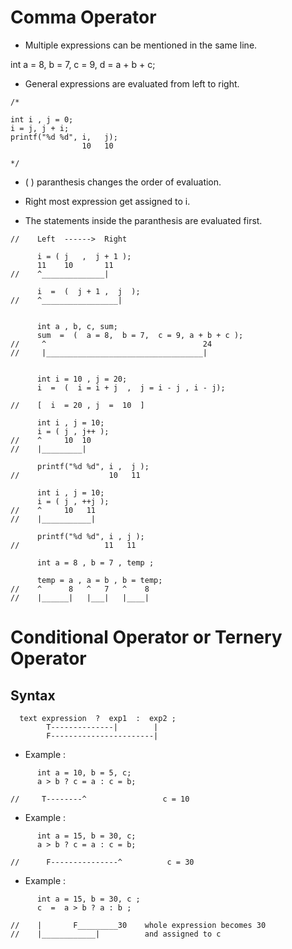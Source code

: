 # Comma Operator 

* Multiple expressions can be mentioned in the same line.

int a = 8, b = 7, c = 9, d = a + b + c;

* General expressions are evaluated from left to right.

```
/*

int i , j = 0;
i = j, j + i;
printf("%d %d", i,   j);
                10   10

*/
```

* (  )  paranthesis changes the order of evaluation.

* Right most expression get assigned to i.
* The statements inside the paranthesis are evaluated first.

```
//    Left  ------>  Right

      i = ( j   ,  j + 1 );       
      11    10       11           
//    ^______________|
```

```
      i  =  (  j + 1 ,  j  );
//    ^_________________|

```

```

      int a , b, c, sum;
      sum  =  (  a = 8,  b = 7,  c = 9, a + b + c );
//     ^                                   24
//     |___________________________________|

```

```

      int i = 10 , j = 20;
      i  =  (  i = i + j  ,  j = i - j , i - j);

//    [  i  = 20 , j  =  10  ]

```


```
      int i , j = 10;
      i = ( j , j++ );
//    ^     10  10
//    |_________|
      
      printf("%d %d", i ,  j );
//                    10   11
```

```
      int i , j = 10;
      i = ( j , ++j );
//    ^     10   11
//    |___________|

      printf("%d %d", i , j );
//                   11   11
```

```
      int a = 8 , b = 7 , temp ;

      temp = a , a = b , b = temp;
//    ^      8   ^   7   ^    8
//    |______|   |___|   |____|
```

# Conditional Operator or Ternery Operator

## Syntax
      text expression  ?  exp1  :  exp2 ;
            T--------------|        |
            F-----------------------|

* Example : 

```
      int a = 10, b = 5, c;
      a > b ? c = a : c = b;

//     T--------^                 c = 10
```

* Example :

```
      int a = 15, b = 30, c;
      a > b ? c = a : c = b;

//      F---------------^          c = 30
```

* Example : 

```
      int a = 15, b = 30, c ;
      c  =  a > b ? a : b ;

//    |       F_________30    whole expression becomes 30
//    |____________|          and assigned to c
```
